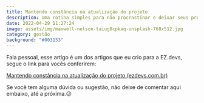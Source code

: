 ```yaml
---
title: Mantendo constância na atualização do projeto
description: Uma rotina simples para não procrastinar e deixar seus projetos desatualizados
date: 2022-04-29 11:27:24
image: assets/img/maxwell-nelson-taiug8cpkaq-unsplash-768x512.jpg
category: gestão
background: "#003153"
---
```

Fala pessoal, esse artigo é um dos artigos que eu crio para a EZ.devs, segue o link para vocês conferirem:

<!--StartFragment-->

[Mantendo constância na atualização do projeto (ezdevs.com.br)](https://ezdevs.com.br/como-manter-a-constancia-na-atualizacao-do-projeto/)

<!--EndFragment-->

Se você tem alguma dúvida ou sugestão, não deixe de comentar aqui embaixo, até a próxima.😉